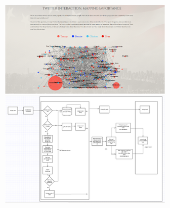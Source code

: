 ![alt tag](https://github.com/Yasara123/CustomCEPExtensionInDAS/blob/master/CommiunityGraph/pic9.png)
![alt tag](https://github.com/Yasara123/CustomCEPExtensionInDAS/blob/master/CommiunityGraph/pic8.png)

